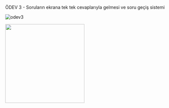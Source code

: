 ÖDEV 3 - Soruların ekrana tek tek cevaplarıyla gelmesi ve soru geçiş sistemi

![odev3](https://github.com/engnect/odev3_tobeto/assets/55207395/704ff605-f61b-4ff1-be15-04430d2cb5db)

<img src="![odev3](https://github.com/engnect/odev3_tobeto/assets/55207395/704ff605-f61b-4ff1-be15-04430d2cb5db)" width="250" height="250"/>
